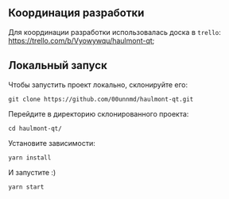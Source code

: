 ## Координация разработки

Для координации разработки использовалась доска в `trello`: https://trello.com/b/Vyowywqu/haulmont-qt;

## Локальный запуск

Чтобы запустить проект локально, склонируйте его:

`git clone https://github.com/00unnmd/haulmont-qt.git`

Перейдите в директорию склонированного проекта:

`cd haulmont-qt/`

Установите зависимости:

`yarn install`

И запустите :)

`yarn start`
